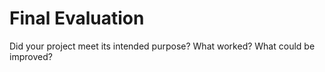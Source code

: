 # Final Evaluation

Did your project meet its intended purpose? What worked? What could be improved?